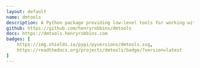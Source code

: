 ```yaml
---
layout: default
name: dmtools
description: A Python package providing low-level tools for working with digital media programmatically
github: https://github.com/henryrobbins/dmtools
docs: https://dmtools.henryrobbins.com
badges: [
    https://img.shields.io/pypi/pyversions/dmtools.svg,
    https://readthedocs.org/projects/dmtools/badge/?version=latest
]
---
```

